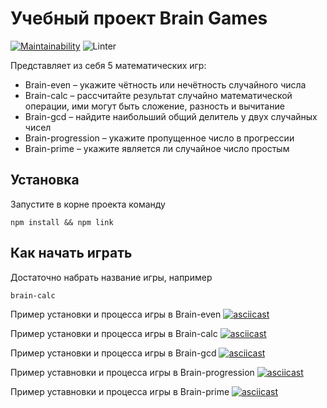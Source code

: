 # Учебный проект Brain Games
[![Maintainability](https://api.codeclimate.com/v1/badges/6df75cb3dd2dfe8cd701/maintainability)](https://codeclimate.com/github/Sserpske/frontend-project-lvl1/maintainability)
![Linter](https://github.com/Sserpske/frontend-project-lvl1/workflows/Linter/badge.svg)

Представляет из себя 5 математических игр:
- Brain-even – укажите чётность или нечётность случайного числа
- Brain-calc – рассчитайте результат случайно математической операции, ими могут быть сложение, разность и вычитание
- Brain-gcd – найдите наибольший общий делитель у двух случайных чисел
- Brain-progression – укажите пропущенное число в прогрессии
- Brain-prime – укажите является ли случайное число простым

## Установка
Запустите в корне проекта команду
```
npm install && npm link
```

## Как начать играть
Достаточно набрать название игры, например
```
brain-calc
```

Пример установки и процесса игры в Brain-even
[![asciicast](https://asciinema.org/a/Aso1hOUScG22TnS7ScQGZDv2I.svg)](https://asciinema.org/a/Aso1hOUScG22TnS7ScQGZDv2I)

Пример установки и процесса игры в Brain-calc
[![asciicast](https://asciinema.org/a/XIZgVF0rHiNNSKTP4P4fbSVy7.svg)](https://asciinema.org/a/XIZgVF0rHiNNSKTP4P4fbSVy7)

Пример установки и процесса игры в Brain-gcd
[![asciicast](https://asciinema.org/a/2SadUzitah5c8NrwSAWvOrWqX.svg)](https://asciinema.org/a/2SadUzitah5c8NrwSAWvOrWqX)

Пример уставновки и процесса игры в Brain-progression
[![asciicast](https://asciinema.org/a/r2xFTfmNdbDiBGyOsknpizH3n.svg)](https://asciinema.org/a/r2xFTfmNdbDiBGyOsknpizH3n)

Пример уставновки и процесса игры в Brain-prime
[![asciicast](https://asciinema.org/a/Lg5EjGT8jVWRoK1X7Lg5veI33.svg)](https://asciinema.org/a/Lg5EjGT8jVWRoK1X7Lg5veI33)
